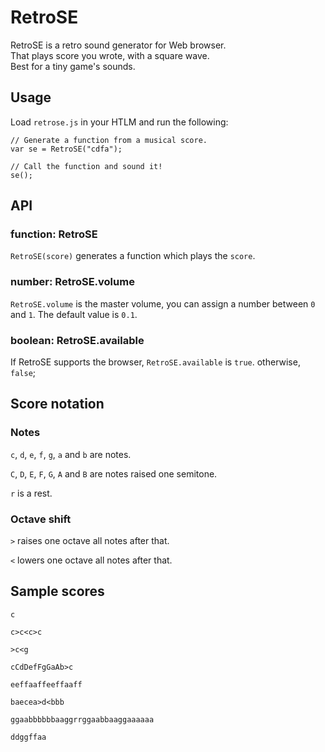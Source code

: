 # RetroSE

RetroSE is a retro sound generator for Web browser.  
That plays score you wrote, with a square wave.  
Best for a tiny game's sounds.


## Usage

Load `retrose.js` in your HTLM and run the following:

```
// Generate a function from a musical score.
var se = RetroSE("cdfa");

// Call the function and sound it!
se();
```


## API
### function: RetroSE
`RetroSE(score)` generates a function which plays the `score`.

### number: RetroSE.volume
`RetroSE.volume` is the master volume, you can assign a number between `0` and `1`.
The default value is `0.1`.

### boolean: RetroSE.available
If RetroSE supports the browser, `RetroSE.available` is `true`. otherwise, `false`;


## Score notation
### Notes
`c`, `d`, `e`, `f`, `g`, `a` and `b` are notes.

`C`, `D`, `E`, `F`, `G`, `A` and `B` are notes raised one semitone.

`r` is a rest.

### Octave shift
`>` raises one octave all notes after that.

`<` lowers one octave all notes after that.


## Sample scores
```
c
```

```
c>c<c>c
```

```
>c<g
```

```
cCdDefFgGaAb>c
```

```
eeffaaffeeffaaff
```

```
baecea>d<bbb
```

```
ggaabbbbbbaaggrrggaabbaaggaaaaaa
```

```
ddggffaa
```


